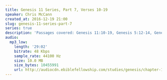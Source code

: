 ```yaml
---
title: Genesis 11 Series, Part 7, Verses 10-19
speaker: Chris McCann
created_at: 2016-12-19 21:00
slug: genesis-11-series-part-7
series: true
description: 'Passages covered: Genesis 11:10-19, Genesis 5:12-14, Genesis 9:28-29.'
audio:
  mp3_low:
    length: '29:02'
    bitrate: 48 Kbps
    sample_rate: 44100 Hz
    size: 10.0 MB
    size_bytes: 10455991
    url: http://audiocdn.ebiblefellowship.com/studies/genesis/chapter-11/2016.12.19_McCann_-_Genesis_11_Series_Part_7.mp3
---
```

